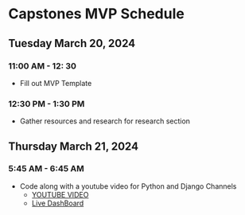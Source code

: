 # Capstones MVP Schedule

## Tuesday March 20, 2024

### 11:00 AM - 12: 30

- Fill out MVP Template

### 12:30 PM - 1:30 PM

- Gather resources and research for research section

## Thursday March 21, 2024

### 5:45 AM - 6:45 AM

- Code along with a youtube video for Python and Django Channels
  - [YOUTUBE VIDEO](https://youtu.be/OlO8IfpuKzs?si=OPWxRgZueV6szYrf)
  - [Live DashBoard](https://www.youtube.com/watch?v=jsxFEONN_yo)

